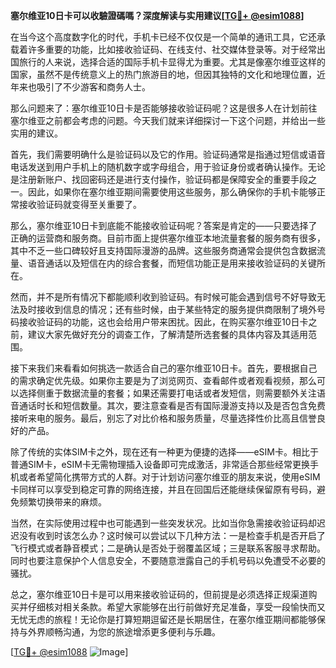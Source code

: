 **塞尔维亚10日卡可以收驗證碼嗎？深度解读与实用建议[[TG💪+ @esim1088](https://t.me/s/esim1088)]**

在当今这个高度数字化的时代，手机卡已经不仅仅是一个简单的通讯工具，它还承载着许多重要的功能，比如接收验证码、在线支付、社交媒体登录等。对于经常出国旅行的人来说，选择合适的国际手机卡显得尤为重要。尤其是像塞尔维亚这样的国家，虽然不是传统意义上的热门旅游目的地，但因其独特的文化和地理位置，近年来也吸引了不少游客和商务人士。

那么问题来了：塞尔维亚10日卡是否能够接收验证码呢？这是很多人在计划前往塞尔维亚之前都会考虑的问题。今天我们就来详细探讨一下这个问题，并给出一些实用的建议。

首先，我们需要明确什么是验证码以及它的作用。验证码通常是指通过短信或语音电话发送到用户手机上的随机数字或字母组合，用于验证身份或者确认操作。无论是注册新账户、找回密码还是进行支付操作，验证码都是保障安全的重要手段之一。因此，如果你在塞尔维亚期间需要使用这些服务，那么确保你的手机卡能够正常接收验证码就变得至关重要了。

那么，塞尔维亚10日卡到底能不能接收验证码呢？答案是肯定的——只要选择了正确的运营商和服务商。目前市面上提供塞尔维亚本地流量套餐的服务商有很多，其中不乏一些口碑较好且支持国际漫游的品牌。这些服务商通常会提供包含数据流量、语音通话以及短信在内的综合套餐，而短信功能正是用来接收验证码的关键所在。

然而，并不是所有情况下都能顺利收到验证码。有时候可能会遇到信号不好导致无法及时接收到信息的情况；还有些时候，由于某些特定的服务提供商限制了境外号码接收验证码的功能，这也会给用户带来困扰。因此，在购买塞尔维亚10日卡之前，建议大家先做好充分的调查工作，了解清楚所选套餐的具体内容及其适用范围。

接下来我们来看看如何挑选一款适合自己的塞尔维亚10日卡。首先，要根据自己的需求确定优先级。如果你主要是为了浏览网页、查看邮件或者观看视频，那么可以选择侧重于数据流量的套餐；如果还需要打电话或者发短信，则需要额外关注语音通话时长和短信数量。其次，要注意查看是否有国际漫游支持以及是否包含免费接听来电的服务。最后，别忘了对比价格和服务质量，尽量选择性价比高且信誉良好的产品。

除了传统的实体SIM卡之外，现在还有一种更为便捷的选择——eSIM卡。相比于普通SIM卡，eSIM卡无需物理插入设备即可完成激活，非常适合那些经常更换手机或者希望简化携带方式的人群。对于计划访问塞尔维亚的朋友来说，使用eSIM卡同样可以享受到稳定可靠的网络连接，并且在回国后还能继续保留原有号码，避免频繁切换带来的麻烦。

当然，在实际使用过程中也可能遇到一些突发状况。比如当你急需接收验证码却迟迟没有收到时该怎么办？这时候可以尝试以下几种方法：一是检查手机是否开启了飞行模式或者静音模式；二是确认是否处于弱覆盖区域；三是联系客服寻求帮助。同时也要注意保护个人信息安全，不要随意泄露自己的手机号码以免遭受不必要的骚扰。

总之，塞尔维亚10日卡是可以用来接收验证码的，但前提是必须选择正规渠道购买并仔细核对相关条款。希望大家能够在出行前做好充足准备，享受一段愉快而又无忧无虑的旅程！无论你是打算短期逗留还是长期居住，在塞尔维亚期间都能够保持与外界顺畅沟通，为您的旅途增添更多便利与乐趣。

[[TG💪+ @esim1088](https://t.me/s/esim1088) ![Image](https://i.postimg.cc/4NQfJmqS/Snipaste-2025-05-13-00-14-12.png)]